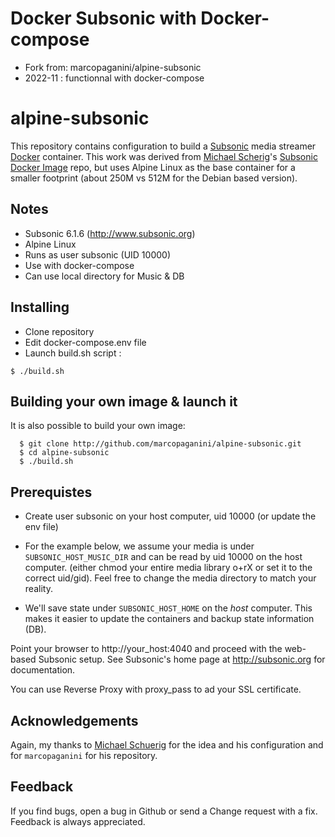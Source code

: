 # Docker Subsonic with Docker-compose
* Fork from: marcopaganini/alpine-subsonic
* 2022-11 : functionnal with docker-compose

# alpine-subsonic
This repository contains configuration to build a
[Subsonic](http://subsonic.org) media streamer [Docker](http://docker.io)
container. This work was derived from [Michael Scherig](https://github.com/mschuerig)'s [Subsonic Docker Image](https://github.com/mschuerig/subsonic-docker-image) repo, but uses Alpine Linux as the base container for a smaller footprint (about 250M vs 512M for the Debian based version).


## Notes
* Subsonic 6.1.6 (http://www.subsonic.org)
* Alpine Linux
* Runs as user subsonic (UID 10000)
* Use with docker-compose
* Can use local directory for Music & DB

## Installing
* Clone repository
* Edit docker-compose.env file
* Launch build.sh script :

```shell
$ ./build.sh
```

## Building your own image & launch it
It is also possible to build your own image:
```shell
  $ git clone http://github.com/marcopaganini/alpine-subsonic.git
  $ cd alpine-subsonic
  $ ./build.sh
```

## Prerequistes
* Create user subsonic on your host computer, uid 10000 (or update the env file)

* For the example below, we assume your media is under `SUBSONIC_HOST_MUSIC_DIR` and
  can be read by uid 10000 on the host computer. (either chmod your entire
  media library o+rX or set it to the correct uid/gid). Feel free to change the
  media directory to match your reality.

* We'll save state under `SUBSONIC_HOST_HOME` on the *host* computer. This makes it easier
  to update the containers and backup state information (DB).

Point your browser to http://your_host:4040 and proceed with the web-based Subsonic
setup. See Subsonic's home page at http://subsonic.org for documentation.

You can use Reverse Proxy with proxy_pass to ad your SSL certificate.

## Acknowledgements

Again, my thanks to [Michael Schuerig](https://github.com/mschuerig) for the idea and
his configuration and for `marcopaganini` for his repository.

## Feedback

If you find bugs, open a bug in Github or send a Change request with a fix. Feedback
is always appreciated.
